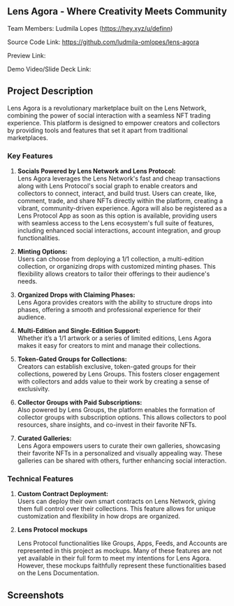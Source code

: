 ## Lens Agora - Where Creativity Meets Community

Team Members: Ludmila Lopes (https://hey.xyz/u/definn)

Source Code Link: https://github.com/ludmila-omlopes/lens-agora

Preview Link: 

Demo Video/Slide Deck Link:

## Project Description
Lens Agora is a revolutionary marketplace built on the Lens Network, combining the power of social interaction with a seamless NFT trading experience. This platform is designed to empower creators and collectors by providing tools and features that set it apart from traditional marketplaces.

### Key Features
1.  **Socials Powered by Lens Network and Lens Protocol:**  
    Lens Agora leverages the Lens Network's fast and cheap transactions along with Lens Protocol's social graph to enable creators and collectors to connect, interact, and build trust. Users can create, like, comment, trade, and share NFTs directly within the platform, creating a vibrant, community-driven experience. Agora will also be registered as a Lens Protocol App as soon as this option is available, providing users with seamless access to the Lens ecosystem's full suite of features, including enhanced social interactions, account integration, and group functionalities.
    
2.  **Minting Options:**  
    Users can choose from deploying a 1/1 collection, a multi-edition collection, or organizing drops with customized minting phases. This flexibility allows creators to tailor their offerings to their audience's needs.
    
3.  **Organized Drops with Claiming Phases:**  
    Lens Agora provides creators with the ability to structure drops into phases, offering a smooth and professional experience for their audience.
    
4.  **Multi-Edition and Single-Edition Support:**  
    Whether it’s a 1/1 artwork or a series of limited editions, Lens Agora makes it easy for creators to mint and manage their collections.
    
5.  **Token-Gated Groups for Collections:**  
    Creators can establish exclusive, token-gated groups for their collections, powered by Lens Groups. This fosters closer engagement with collectors and adds value to their work by creating a sense of exclusivity.
    
6.  **Collector Groups with Paid Subscriptions:**  
    Also powered by Lens Groups, the platform enables the formation of collector groups with subscription options. This allows collectors to pool resources, share insights, and co-invest in their favorite NFTs.
    
7.  **Curated Galleries:**  
    Lens Agora empowers users to curate their own galleries, showcasing their favorite NFTs in a personalized and visually appealing way. These galleries can be shared with others, further enhancing social interaction.

### **Technical Features**

1.  **Custom Contract Deployment:**  
    Users can deploy their own smart contracts on Lens Network, giving them full control over their collections. This feature allows for unique customization and flexibility in how drops are organized.
    
2.  **Lens Protocol mockups**
    
    Lens Protocol functionalities like Groups, Apps, Feeds, and Accounts are represented in this project as mockups. Many of these features are not yet available in their full form to meet my intentions for Lens Agora. However, these mockups faithfully represent these functionalities based on the Lens Documentation.

## Screenshots
